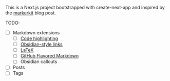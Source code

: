 This is a Next.js project bootstrapped with create-next-app and inspired by the [markerkit](https://makerkit.dev/blog/tutorials/create-a-blog-mdx-nextjs) blog post.

TODO:

- [ ] Markdown extensions
    - [ ] [Code highlighting](https://github.com/rehypejs/rehype-highlight)
    - [ ] [Obsidian-style links](https://github.com/johackim/remark-obsidian)
    - [ ] [LaTeX](https://github.com/remarkjs/remark-math)
    - [ ] [GitHub Flavored Markdown](https://github.com/remarkjs/remark-gfm)
    - [ ] Obsidian callouts
- [ ] Posts
- [ ] Tags
